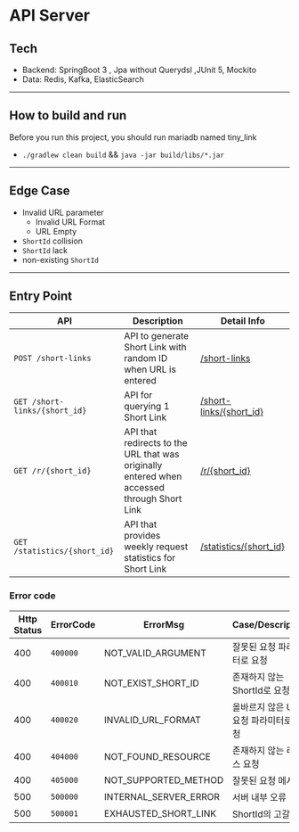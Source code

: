 # API Server

## Tech

- Backend: SpringBoot 3 , Jpa without Querydsl ,JUnit 5, Mockito
- Data: Redis, Kafka, ElasticSearch

---

## How to build and run

Before you run this project, you should run mariadb named tiny_link

- `./gradlew clean build` && `java -jar build/libs/*.jar`

---

## Edge Case

- Invalid URL parameter
    - Invalid URL Format
    - URL Empty
- `ShortId` collision
- `ShortId` lack
- non-existing `ShortId`

---

## Entry Point

| API                           | Description                                                                                | Detail Info                                                                    |
|-------------------------------|--------------------------------------------------------------------------------------------|--------------------------------------------------------------------------------|
| `POST /short-links`           | API to generate Short Link with random ID when URL is entered                              | [/short-links](http://localhost:8080/docs/post-short-links.html)               |
| `GET /short-links/{short_id}` | API for querying 1 Short Link                                                              | [/short-links/{short_id}](http://localhost:8080/docs/get-short-links.html)     |
| `GET /r/{short_id}`           | API that redirects to the URL that was originally entered when accessed through Short Link | [/r/{short_id}](http://localhost:8080/docs/redirect-short-links.html)          |
| `GET /statistics/{short_id}`  | API that provides weekly request statistics for Short Link                                 | [/statistics/{short_id}](http://localhost:8080/docs/redirect-short-links.html) |

### Error code

| Http Status | ErrorCode | ErrorMsg              | Case/Description        |
|-------------|-----------|-----------------------|-------------------------|
| 400         | `400000`  | NOT_VALID_ARGUMENT    | 잘못된 요청 파라미터로 요청         |
| 400         | `400010`  | NOT_EXIST_SHORT_ID    | 존재하지 않는 ShortId로 요청     |
| 400         | `400020`  | INVALID_URL_FORMAT    | 올바르지 않은 URL 요청 파라미터로 요청 |
| 400         | `404000`  | NOT_FOUND_RESOURCE    | 존재하지 않는 리소스 요청          |
| 400         | `405000`  | NOT_SUPPORTED_METHOD  | 잘못된 요청 메서드              |
| 500         | `500000`  | INTERNAL_SERVER_ERROR | 서버 내부 오류                |
| 500         | `500001`  | EXHAUSTED_SHORT_LINK  | ShortId의 고갈             |


